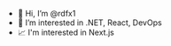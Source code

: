 - 👋 Hi, I’m @rdfx1
- 👀 I’m interested in .NET, React, DevOps
- 📈 I'm interested in Next.js

<!---
rdfx1/rdfx1 is a ✨ special ✨ repository because its `README.md` (this file) appears on your GitHub profile.
You can click the Preview link to take a look at your changes.
--->
